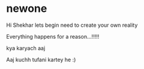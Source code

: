 
# newone

Hi Shekhar 
lets begin 
need to create your own reality

Everything happens for a reason...!!!!!


kya karyach aaj 

Aaj kuchh tufani kartey he :)
